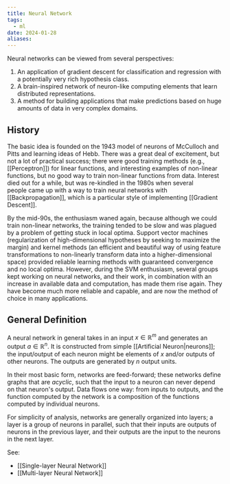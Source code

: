 ```yaml
---
title: Neural Network
tags:
  - ml
date: 2024-01-28
aliases:
---
```

Neural networks can be viewed from several perspectives:
1. An application of gradient descent for classification and regression with a potentially very rich hypothesis class.
2. A brain-inspired network of neuron-like computing elements that learn distributed representations.
3. A method for building applications that make predictions based on huge amounts of data in very complex domains.

## History
The basic idea is founded on the 1943 model of neurons of McCulloch and Pitts and learning ideas of Hebb. There was a great deal of excitement, but not a lot of practical success; there were good training methods (e.g., [[Perceptron]]) for linear functions, and interesting examples of non-linear functions, but no good way to train non-linear functions from data. Interest died out for a while, but was re-kindled in the 1980s when several people came up with a way to train neural networks with [[Backpropagation]], which is a particular style of implementing [[Gradient Descent]].

By the mid-90s, the enthusiasm waned again, because although we could train non-linear networks, the training tended to be slow and was plagued by a problem of getting stuck in local optima. Support vector machines (regularization of high-dimensional hypotheses by seeking to maximize the margin) and kernel methods (an efficient and beautiful way of using feature transformations to non-linearly transform data into a higher-dimensional space) provided reliable learning methods with guaranteed convergence and no local optima. However, during the SVM enthusiasm, several groups kept working on neural networks, and their work, in combination with an increase in available data and computation, has made them rise again. They have become much more reliable and capable, and are now the method of choice in many applications.

## General Definition
A neural network in general takes in an input $x \in \mathbb{R}^{m}$ and generates an output $a \in \mathbb{R}^{n}$. It is constructed from simple [[Artificial Neuron|neurons]]; the input/output of each neuron might be elements of $x$ and/or outputs of other neurons. The outputs are generated by $n$ output units.

In their most basic form, networks are feed-forward; these networks define graphs that are *acyclic*, such that the input to a neuron can never depend on that neuron's output. Data flows one way: from inputs to outputs, and the function computed by the network is a composition of the functions computed by individual neurons.

For simplicity of analysis, networks are generally organized into layers; a layer is a group of neurons in parallel, such that their inputs are outputs of neurons in the previous layer, and their outputs are the input to the neurons in the next layer.

See:
- [[Single-layer Neural Network]]
- [[Multi-layer Neural Network]]